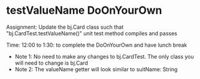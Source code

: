 # testValueName DoOnYourOwn


Assignment: Update the bj.Card class such that "bj.CardTest.testValueName()" unit test method compiles and passes

Time: 12:00 to 1:30: to complete the DoOnYourOwn and have lunch break

- Note 1: No need to make any changes to bj.CardTest. The only class you will need to change is bj.Card
- Note 2: The valueName getter will look similar to suitName: String




